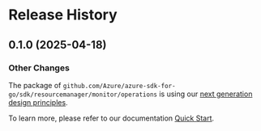 # Release History

## 0.1.0 (2025-04-18)
### Other Changes

The package of `github.com/Azure/azure-sdk-for-go/sdk/resourcemanager/monitor/operations` is using our [next generation design principles](https://azure.github.io/azure-sdk/general_introduction.html).

To learn more, please refer to our documentation [Quick Start](https://aka.ms/azsdk/go/mgmt).